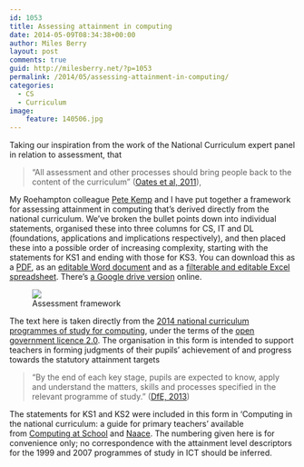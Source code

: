 ```yaml
---
id: 1053
title: Assessing attainment in computing
date: 2014-05-09T08:34:38+00:00
author: Miles Berry
layout: post 
comments: true
guid: http://milesberry.net/?p=1053
permalink: /2014/05/assessing-attainment-in-computing/
categories:
  - CS
  - Curriculum
image:
    feature: 140506.jpg
---
```

<p>
  Taking our inspiration from the work of the National Curriculum expert panel in relation to assessment, that
</p>

<blockquote>
  <p>
    “All assessment and other processes should bring people back to the content of the curriculum” (<a href="https://www.gov.uk/government/uploads/system/uploads/attachment_data/file/175439/NCR-Expert_Panel_Report.pdf">Oates et al, 2011</a>),
  </p>
</blockquote>

<p>
  My Roehampton colleague <a href="https://twitter.com/peterejkemp">Pete Kemp</a> and I have put together a framework for assessing attainment in computing that’s derived directly from the national curriculum. We’ve broken the bullet points down into individual statements, organised these into three columns for CS, IT and DL (foundations, applications and implications respectively), and then placed these into a possible order of increasing complexity, starting with the statements for KS1 and ending with those for KS3. You can download this as a <a href="http://community.computingatschool.org.uk/files/3073/original.pdf">PDF</a>, as an <a href="http://community.computingatschool.org.uk/files/3071/original.docx">editable Word document</a> and as a <a href="http://community.computingatschool.org.uk/files/3072/original.xlsx">filterable and editable Excel spreadsheet</a>. There’s <a href="https://docs.google.com/document/d/1avlz1AIwdK3sh8Svdux4sbC84x6nMidBjuUzqBx8ZWw/edit">a Google drive version</a> online.
</p>

<figure>
<img src="https://dl.dropboxusercontent.com/u/8648376/aac2.png">
<figcaption>Assessment framework
</figcaption>
</figure>

<p>
  The text here is taken directly from the <a href="https://www.gov.uk/government/publications/national-curriculum-in-england-computing-programmes-of-study/national-curriculum-in-england-computing-programmes-of-study">2014 national curriculum programmes of study for computing</a>, under the terms of the <a href="http://www.nationalarchives.gov.uk/doc/open-government-licence/version/2/">open government licence 2.0</a>. The organisation in this form is intended to support teachers in forming judgments of their pupils’ achievement of and progress towards the statutory attainment targets
</p>

<blockquote>
  <p>
    “By the end of each key stage, pupils are expected to know, apply and understand the matters, skills and processes specified in the relevant programme of study.” (<a href="https://www.gov.uk/government/publications/national-curriculum-in-england-computing-programmes-of-study/national-curriculum-in-england-computing-programmes-of-study">DfE, 2013</a>)
  </p>
</blockquote>

<p>
  The statements for KS1 and KS2 were included in this form in ‘Computing in the national curriculum: a guide for primary teachers’ available from <a href="http://www.computingatschool.org.uk/data/uploads/CASPrimaryComputing.pdf">Computing at School</a> and <a href="http://www.naace.co.uk/get.html?_Action=GetFile&_Key=Data33992&_Id=2495&_Wizard=0&_DontCache=1383908593">Naace</a>. The numbering given here is for convenience only; no correspondence with the attainment level descriptors for the 1999 and 2007 programmes of study in ICT should be inferred.
</p>
